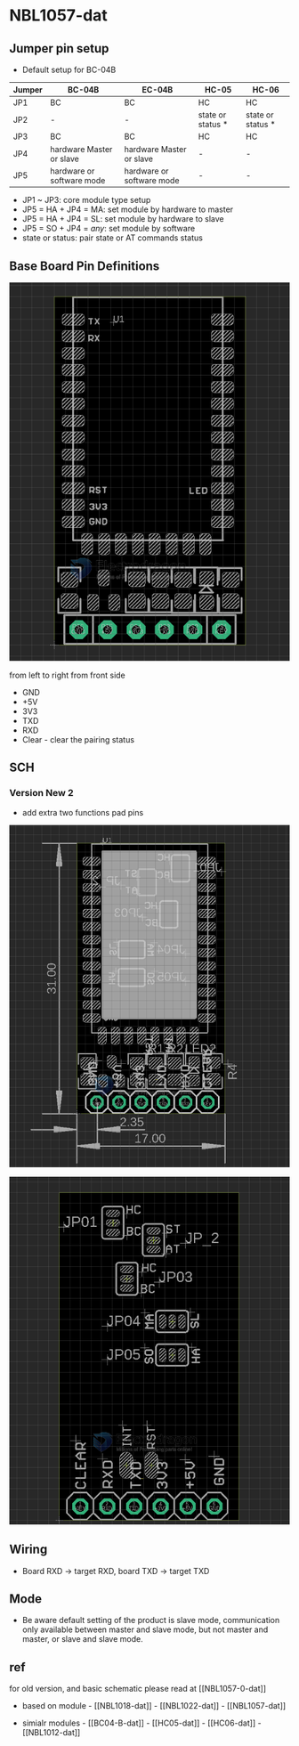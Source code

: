 # NBL1057-dat

## Jumper pin setup 

- Default setup for BC-04B

| Jumper | BC-04B                    | EC-04B                    | HC-05           | HC-06           |
| ------ | ------------------------- | ------------------------- | --------------- | --------------- |
| JP1    | BC                        | BC                        | HC              | HC              |
| JP2    | -                         | -                         | state or status * | state or status * |
| JP3    | BC                        | BC                        | HC              | HC              |
| JP4    | hardware Master or slave  | hardware Master or slave  | -               | -               |
| JP5    | hardware or software mode | hardware or software mode | -               | -               |

- JP1 ~ JP3: core module type setup 
- JP5 = HA + JP4 = MA: set module by hardware to master 
- JP5 = HA + JP4 = SL: set module by hardware to slave
- JP5 = SO + JP4 = *any*: set module by software 
- state or status: pair state or AT commands status


## Base Board Pin Definitions

![](2023-10-19-13-27-25.png)

from left to right from front side

- GND
- +5V
- 3V3
- TXD
- RXD
- Clear - clear the pairing status


## SCH

### Version New 2
* add extra two functions pad pins 

![](2023-10-27-15-17-54.png)

![](2023-10-27-15-14-19.png)




## Wiring

- Board RXD -> target RXD, board TXD -> target TXD

## Mode

- Be aware default setting of the product is slave mode, communication only available between master and slave mode, but not master and master, or slave and slave mode.


## ref

for old version, and basic schematic please read at [[NBL1057-0-dat]]

- based on module - [[NBL1018-dat]] - [[NBL1022-dat]] - [[NBL1057-dat]]

- simialr modules - [[BC04-B-dat]] - [[HC05-dat]] - [[HC06-dat]] - [[NBL1012-dat]]

